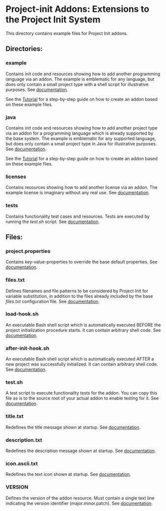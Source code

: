 # Project-init Addons: Extensions to the Project Init System

This directory contains example files for Project Init addons.


## **Directories:**

### example

Contains init code and resources showing how to add another programming language via an addon. The example is emblematic for any language, but does only contain a small project type with a shell script for illustrative purposes. See [documentation](https://github.com/raven-computing/project-init/wiki/Addons#add-custom-programming-languages).

See the [Tutorial](https://github.com/raven-computing/project-init/wiki/Tutorial%3A-Add-a-New-Programming-Language) for a step-by-step guide on how to create an addon based on these example files.

### java

Contains init code and resources showing how to add another project type via an addon for a programming language which is already supported by the base system. The example is emblematic for any supported language, but does only contain a small project type in Java for illustrative purposes. See [documentation](https://github.com/raven-computing/project-init/wiki/Addons#add-custom-project-types).

See the [Tutorial](https://github.com/raven-computing/project-init/wiki/Tutorial%3A-Add-a-New-Project-Type) for a step-by-step guide on how to create an addon based on these example files.

### licenses

Contains resources showing how to add another license via an addon. The example license is imaginary without any real use. See [documentation](https://github.com/raven-computing/project-init/wiki/Addons#add-custom-licenses).

### tests

Contains functionality test cases and resources. Tests are executed by running the *test.sh* script. See [documentation](https://github.com/raven-computing/project-init/wiki/Addons#testing).

## **Files:**

### project.properties

Contains key-value-properties to override the base default properties. See [documentation](https://github.com/raven-computing/project-init/wiki/Addons#configuration).

### files.txt

Defines filenames and file patterns to be considered by Project Init for variable substitution, in addition to the files already included by the base *files.txt* configuration file. See [documentation](https://github.com/raven-computing/project-init/wiki/Addons#variable-substitution).

### load-hook.sh

An executable Bash shell script which is automatically executed BEFORE the project initialization procedure starts. It can contain arbitrary shell code. See [documentation](https://github.com/raven-computing/project-init/wiki/Addons#load-hook).

### after-init-hook.sh

An executable Bash shell script which is automatically executed AFTER a new project was successfully initialized. It can contain arbitrary shell code. See [documentation](https://github.com/raven-computing/project-init/wiki/Addons#after-init-hook).

### test.sh

A test script to execute functionality tests for the addon. You can copy this file as is to the source root of your actual addon to enable testing for it. See [documentation](https://github.com/raven-computing/project-init/wiki/Addons#tests-setup).

### title.txt

Redefines the title message shown at startup. See [documentation](https://github.com/raven-computing/project-init/wiki/Addons#title).

### description.txt

Redefines the description message shown at startup. See [documentation](https://github.com/raven-computing/project-init/wiki/Addons#description).

### icon.ascii.txt

Redefines the text icon shown at startup. See [documentation](https://github.com/raven-computing/project-init/wiki/Addons#icon).

### VERSION

Defines the version of the addon resource. Must contain a single text line indicating the version identifier (major.minor.patch). See [documentation](https://github.com/raven-computing/project-init/wiki/Addons#versioning).

